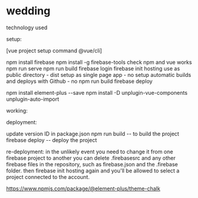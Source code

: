 # wedding

technology used

setup: 

  [vue project setup command @vue/cli]
  
  npm install firebase
  npm install -g firebase-tools
  check npm and vue works
    npm run serve
    npm run build
  firebase login
  firebase init hosting
    use as public directory - dist
    setup as single page app - no
    setup automatic builds and deploys with Github - no
  npm run build 
  firebase deploy

  npm install element-plus --save
  npm install -D unplugin-vue-components unplugin-auto-import

working:

deployment: 

  update version ID in package.json
  npm run build -- to build the project 
  firebase deploy -- deploy the project

re-deployment:
  in the unlikely event you need to change it from one firebase project to another
  you can delete .firebasesrc and any other firebase files in the repository, such as firebase.json and the .firebase folder. 
  then firebase init hosting again and you'll be allowed to select a project connected to the account.

https://www.npmjs.com/package/@element-plus/theme-chalk